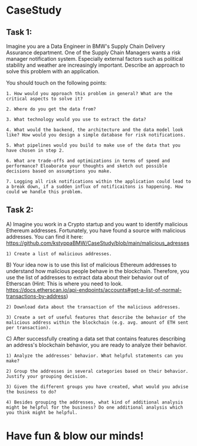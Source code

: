 # CaseStudy

##  Task 1:   

Imagine you are a Data Engineer in BMW's Supply Chain Delivery Assurance department. One of the Supply Chain Managers wants a risk manager notification system. Especially external factors such as political stability and weather are increasingly important. Describe an approach to solve this problem with an application.

You should touch on the following points:  

    1. How would you approach this problem in general? What are the critical aspects to solve it?  

    2. Where do you get the data from?  

    3. What technology would you use to extract the data?  
    
    4. What would the backend, the architecture and the data model look like? How would you design a simple database for risk notifications.
    
    5. What pipelines would you build to make use of the data that you have chosen in step 2. 

    6. What are trade-offs and optimizations in terms of speed and performance? Eloaborate your thoughts and sketch out possible decisions based on assumptions you make.
    
    7. Logging all risk notifications within the application could lead to a break down, if a sudden influx of notificaitons is happening. How could we handle this problem.


   

## Task 2:   

A) Imagine you work in a Crypto startup and you want to identify malicious Ethereum addresses. Fortunately, you have found a source with malicious addresses. You can find it here: https://github.com/kstyppaBMW/CaseStudy/blob/main/malicious_adresses

    1) Create a list of malicious addresses.

 

B) Your idea now is to use this list of malicious Ethereum addresses to understand how malicious people behave in the blockchain. Therefore, you use the list of addresses to extract data about their behavior out of Etherscan (Hint: This is where you need to look. https://docs.etherscan.io/api-endpoints/accounts#get-a-list-of-normal-transactions-by-address) 

    2) Download data about the transaction of the malicious addresses. 

    3) Create a set of useful features that describe the behavior of the malicious address within the blockchain (e.g. avg. amount of ETH sent per transaction). 

 

C) After successfully creating a data set that contains features describing an address's blockchain behavior, you are ready to analyze their behavior.  

    1) Analyze the addresses' behavior. What helpful statements can you make?  

    2) Group the addresses in several categories based on their behavior. Justify your grouping decision. 

    3) Given the different groups you have created, what would you advise the business to do?  

    4) Besides grouping the addresses, what kind of additional analysis might be helpful for the business? Do one additional analysis which you think might be helpful.
    
    
 # Have fun & blow our minds!
